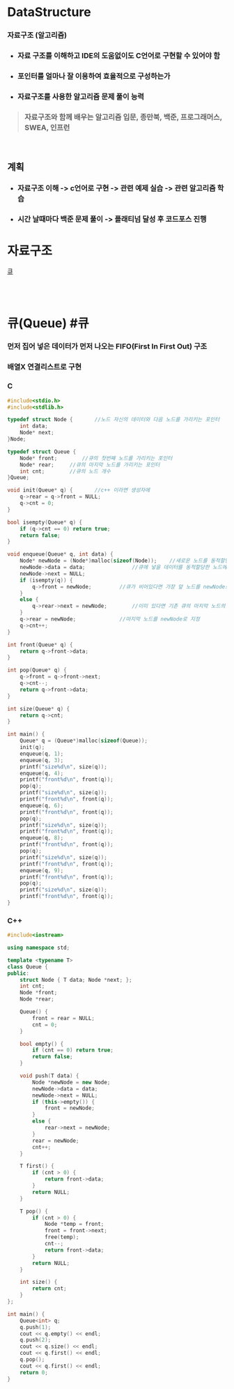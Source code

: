 # DataStructure
### 자료구조 (알고리즘)
- ### 자료 구조를 이해하고 IDE의 도움없이도 C언어로 구현할 수 있어야 함
- ### 포인터를 얼마나 잘 이용하여 효율적으로 구성하는가
- ### 자료구조를 사용한 알고리즘 문제 풀이 능력
> ### 자료구조와 함께 배우는 알고리즘 입문, 종만북, 백준, 프로그래머스, SWEA, 인프런
<br>

## 계획
- ### 자료구조 이해 -> c언어로 구현 -> 관련 예제 실습 -> 관련 알고리즘 학습
- ### 시간 날때마다 백준 문제 풀이 -> 플래티넘 달성 후 코드포스 진행 

# 자료구조
[큐](#큐)


<br><br>
# 큐(Queue) #큐
### 먼저 집어 넣은 데이터가 먼저 나오는 FIFO(First In First Out) 구조
### 배열X 연결리스트로 구현

### **C**
```c
#include<stdio.h>
#include<stdlib.h>

typedef struct Node {		//노드 자신의 데이터와 다음 노드를 가리키는 포인터
	int data;
	Node* next;
}Node;

typedef struct Queue {
	Node* front;		//큐의 첫번째 노드를 가리키는 포인터
	Node* rear;		//큐의 마지막 노드를 가리키는 포인터
	int cnt;		//큐의 노드 개수
}Queue;

void init(Queue* q) {		//c++ 이라면 생성자에
	q->rear = q->front = NULL;
	q->cnt = 0;
}

bool isempty(Queue* q) {
	if (q->cnt == 0) return true;
	return false;
}

void enqueue(Queue* q, int data) {
	Node* newNode = (Node*)malloc(sizeof(Node));	//새로운 노드를 동적할당
	newNode->data = data;				//큐에 넣을 데이터를 동적할당한 노드에 넣음
	newNode->next = NULL;
	if (isempty(q)) {
		q->front = newNode;			//큐가 비어있다면 가장 앞 노드를 newNode로 지정
	}
	else {
		q->rear->next = newNode;		//이미 있다면 기존 큐의 마지막 노드의 다음 노드를 newNode로 지정
	}
	q->rear = newNode;				//마지막 노드를 newNode로 지정
	q->cnt++;
}

int front(Queue* q) {
	return q->front->data;
}

int pop(Queue* q) {
	q->front = q->front->next;
	q->cnt--;
	return q->front->data;
}

int size(Queue* q) {
	return q->cnt;
}

int main() {
	Queue* q = (Queue*)malloc(sizeof(Queue));
	init(q);
	enqueue(q, 1);
	enqueue(q, 3);
	printf("size%d\n", size(q));
	enqueue(q, 4);
	printf("front%d\n", front(q));
	pop(q);
	printf("size%d\n", size(q));
	printf("front%d\n", front(q));
	enqueue(q, 6);
	printf("front%d\n", front(q));
	pop(q);
	printf("size%d\n", size(q));
	printf("front%d\n", front(q));
	enqueue(q, 8);
	printf("front%d\n", front(q));
	pop(q);
	printf("size%d\n", size(q));
	printf("front%d\n", front(q));
	enqueue(q, 9);
	printf("front%d\n", front(q));
	pop(q);
	printf("size%d\n", size(q));
	printf("front%d\n", front(q));
}
```

### **C++**
```cpp
#include<iostream>

using namespace std;

template <typename T>
class Queue {
public:
	struct Node { T data; Node *next; };
	int cnt;
	Node *front;
	Node *rear;

	Queue() {
		front = rear = NULL;
		cnt = 0;
	}

	bool empty() {
		if (cnt == 0) return true;
		return false;
	}

	void push(T data) {
		Node *newNode = new Node;
		newNode->data = data;
		newNode->next = NULL;
		if (this->empty()) {
			front = newNode;
		}
		else {
			rear->next = newNode;
		}
		rear = newNode;
		cnt++;
	}

	T first() {
		if (cnt > 0) {
			return front->data;
		}
		return NULL;
	}

	T pop() {
		if (cnt > 0) {
			Node *temp = front;
			front = front->next;
			free(temp);
			cnt--;
			return front->data;
		}
		return NULL;
	}

	int size() {
		return cnt;
	}
};

int main() {
	Queue<int> q;
	q.push(1);
	cout << q.empty() << endl;
	q.push(2);
	cout << q.size() << endl;
	cout << q.first() << endl;
	q.pop();
	cout << q.first() << endl;
	return 0;
}
```
